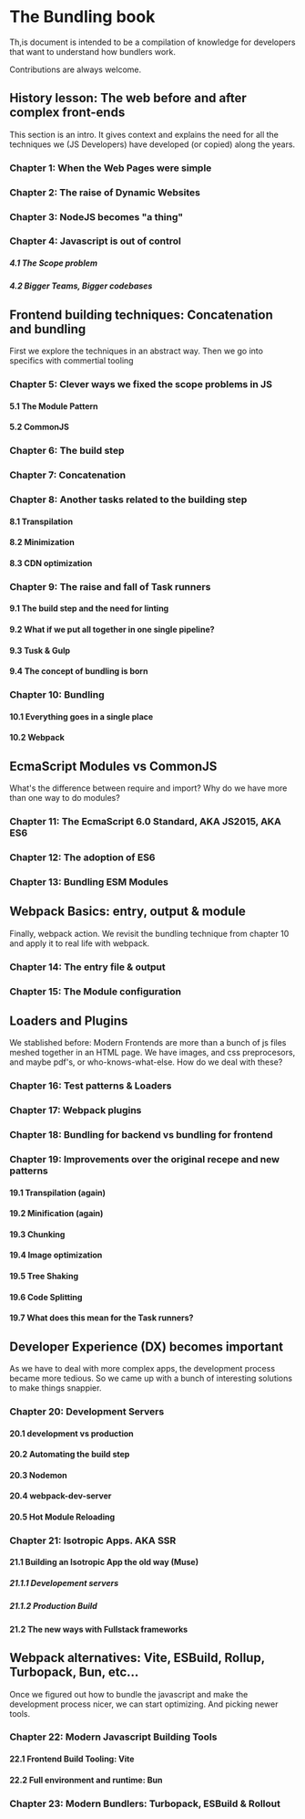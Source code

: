 # The Bundling book
Th,is document is intended to be a compilation of knowledge for developers that want to understand how bundlers work.

Contributions are always welcome.

## History lesson: The web before and after complex front-ends

This section is an intro. It gives context and explains the need for all the techniques we (JS Developers) have developed (or copied) along the years.

### Chapter 1: When the Web Pages were simple

### Chapter 2: The raise of Dynamic Websites

### Chapter 3: NodeJS becomes "a thing"

### Chapter 4: Javascript is out of control

##### 4.1 The Scope problem

##### 4.2 Bigger Teams, Bigger codebases

## Frontend building techniques: Concatenation and bundling

First we explore the techniques in an abstract way. Then we go into specifics with commertial tooling

### Chapter 5: Clever ways we fixed the scope problems in JS

#### 5.1 The Module Pattern

#### 5.2 CommonJS

### Chapter 6: The build step

### Chapter 7: Concatenation

### Chapter 8: Another tasks related to the building step

#### 8.1 Transpilation

#### 8.2 Minimization

#### 8.3 CDN optimization

### Chapter 9: The raise and fall of Task runners

#### 9.1 The build step and the need for linting

#### 9.2 What if we put all together in one single pipeline?

#### 9.3 Tusk & Gulp

#### 9.4 The concept of bundling is born

### Chapter 10: Bundling

#### 10.1 Everything goes in a single place

#### 10.2 Webpack

## EcmaScript Modules vs CommonJS

What's the difference between require and import? Why do we have more than one way to do modules?

### Chapter 11: The EcmaScript 6.0 Standard, AKA JS2015, AKA ES6

### Chapter 12: The adoption of ES6

### Chapter 13: Bundling ESM Modules

## Webpack Basics: entry, output & module

Finally, webpack action. We revisit the bundling technique from chapter 10 and apply it to real life with webpack.

### Chapter 14: The entry file & output

### Chapter 15: The Module configuration

## Loaders and Plugins

We stablished before: Modern Frontends are more than a bunch of js files meshed together in an HTML page. We have images, and css preprocesors, and maybe pdf's, or who-knows-what-else. How do we deal with these?

### Chapter 16: Test patterns & Loaders

### Chapter 17: Webpack plugins

### Chapter 18: Bundling for backend vs bundling for frontend

### Chapter 19: Improvements over the original recepe and new patterns

#### 19.1 Transpilation (again)

#### 19.2 Minification (again)

#### 19.3 Chunking

#### 19.4 Image optimization

#### 19.5 Tree Shaking

#### 19.6 Code Splitting

#### 19.7 What does this mean for the Task runners?

## Developer Experience (DX) becomes important

As we have to deal with more complex apps, the development process became more tedious. So we came up with a bunch of interesting solutions to make things snappier.

### Chapter 20: Development Servers

#### 20.1 development vs production

#### 20.2 Automating the build step

#### 20.3 Nodemon

#### 20.4 webpack-dev-server

#### 20.5 Hot Module Reloading

### Chapter 21: Isotropic Apps. AKA SSR

#### 21.1 Building an Isotropic App the old way (Muse)

##### 21.1.1 Developement servers

##### 21.1.2 Production Build

#### 21.2 The new ways with Fullstack frameworks

## Webpack alternatives: Vite, ESBuild, Rollup, Turbopack, Bun, etc...

Once we figured out how to bundle the javascript and make the development process nicer, we can start optimizing. And picking newer tools.

### Chapter 22: Modern Javascript Building Tools

#### 22.1 Frontend Build Tooling: Vite

#### 22.2 Full environment and runtime: Bun

### Chapter 23: Modern Bundlers: Turbopack, ESBuild & Rollout
